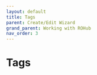 ```yaml
---
layout: default
title: Tags
parent: Create/Edit Wizard
grand_parent: Working with ROHub
nav_order: 3
---
```


# Tags
